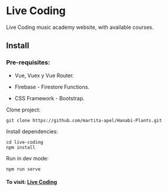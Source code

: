 # Live Coding

Live Coding music academy website, with available courses.

## Install

### Pre-requisites:

- Vue, Vuex y Vue Router.

* Firebase - Firestore Functions.

* CSS Framework - Bootstrap.

Clone project:

```
git clone https://github.com/martita-apel/Hanabi-Plants.git
```

Install dependencies:

```
cd live-coding
npm install
```

Run in dev mode:

```
npm run serve
```

#### To visit: [Live Coding](https://live-coding-c73f8.web.app)
